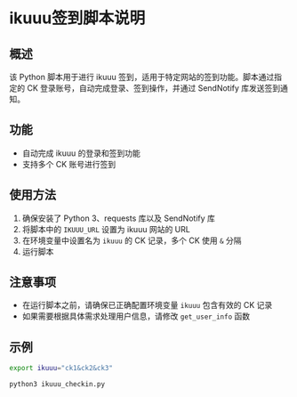 # ikuuu签到脚本说明

## 概述

该 Python 脚本用于进行 ikuuu 签到，适用于特定网站的签到功能。脚本通过指定的 CK 登录账号，自动完成登录、签到操作，并通过 SendNotify 库发送签到通知。

## 功能

- 自动完成 ikuuu 的登录和签到功能
- 支持多个 CK 账号进行签到

## 使用方法

1. 确保安装了 Python 3、requests 库以及 SendNotify 库
2. 将脚本中的 `IKUUU_URL` 设置为 ikuuu 网站的 URL
3. 在环境变量中设置名为 `ikuuu` 的 CK 记录，多个 CK 使用 `&` 分隔
4. 运行脚本

## 注意事项

- 在运行脚本之前，请确保已正确配置环境变量 `ikuuu` 包含有效的 CK 记录
- 如果需要根据具体需求处理用户信息，请修改 `get_user_info` 函数

## 示例

```bash
export ikuuu="ck1&ck2&ck3"

python3 ikuuu_checkin.py
